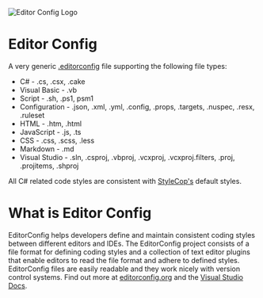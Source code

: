 ![Editor Config Logo](https://raw.githubusercontent.com/RehanSaeed/EditorConfig/master/logo.png)

# Editor Config

A very generic [.editorconfig](https://github.com/RehanSaeed/EditorConfig/blob/master/.editorconfig) file supporting the following file types:

- C# - .cs, .csx, .cake
- Visual Basic - .vb
- Script - .sh, .ps1, psm1
- Configuration - .json, .xml, .yml, .config, .props, .targets, .nuspec, .resx, .ruleset
- HTML - .htm, .html
- JavaScript - .js, .ts
- CSS - .css, .scss, .less
- Markdown - .md
- Visual Studio - .sln, .csproj, .vbproj, .vcxproj, .vcxproj.filters, .proj, .projitems, .shproj

All C# related code styles are consistent with [StyleCop's](https://github.com/DotNetAnalyzers/StyleCopAnalyzers) default styles.

# What is Editor Config

EditorConfig helps developers define and maintain consistent coding styles between different editors and IDEs. The EditorConfig project consists of a file format for defining coding styles and a collection of text editor plugins that enable editors to read the file format and adhere to defined styles. EditorConfig files are easily readable and they work nicely with version control systems. Find out more at [editorconfig.org](http://editorconfig.org/) and the [Visual Studio Docs](https://docs.microsoft.com/en-us/visualstudio/ide/editorconfig-code-style-settings-reference).
